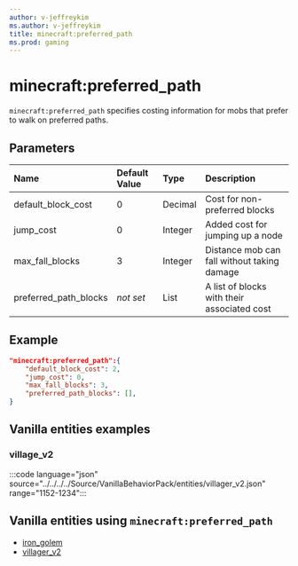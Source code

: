 ```yaml
---
author: v-jeffreykim
ms.author: v-jeffreykim
title: minecraft:preferred_path
ms.prod: gaming
---
```


# minecraft:preferred_path

`minecraft:preferred_path` specifies costing information for mobs that prefer to walk on preferred paths.

## Parameters

|Name |Default Value  |Type  |Description  |
|:----------|:----------|:----------|:----------|
| default_block_cost| 0| Decimal| Cost for non-preferred blocks |
| jump_cost| 0| Integer| Added cost for jumping up a node |
| max_fall_blocks| 3| Integer| Distance mob can fall without taking damage |
| preferred_path_blocks| *not set*| List| A list of blocks with their associated cost |

## Example

```json
"minecraft:preferred_path":{
    "default_block_cost": 2,
    "jump_cost": 0,
    "max_fall_blocks": 3,
    "preferred_path_blocks": [],
}
```

## Vanilla entities examples

### village_v2

:::code language="json" source="../../../../Source/VanillaBehaviorPack/entities/villager_v2.json" range="1152-1234":::

## Vanilla entities using `minecraft:preferred_path`

- [iron_golem](../../../../Source/VanillaBehaviorPack_Snippets/entities/iron_golem.md)
- [villager_v2](../../../../Source/VanillaBehaviorPack_Snippets/entities/villager_v2.md)